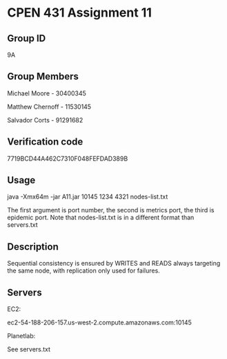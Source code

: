 # CPEN 431 Assignment 11

## Group ID

9A

## Group Members

Michael Moore - 30400345

Matthew Chernoff - 11530145

Salvador Corts - 91291682

## Verification code

7719BCD44A462C7310F048FEFDAD389B

## Usage

java -Xmx64m -jar A11.jar 10145 1234 4321 nodes-list.txt

The first argument is port number, the second is metrics port, the third is epidemic port.
Note that nodes-list.txt is in a different format than servers.txt

## Description

Sequential consistency is ensured by WRITES and READS always targeting the same node, with replication
only used for failures.

## Servers

EC2: 

ec2-54-188-206-157.us-west-2.compute.amazonaws.com:10145

Planetlab: 

See servers.txt